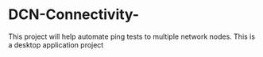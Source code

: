 # DCN-Connectivity-
This project will help automate ping tests to multiple network nodes. This is a desktop application project 
